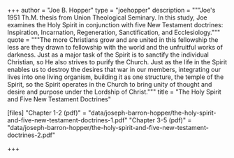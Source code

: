 +++
author = "Joe B. Hopper"
type = "joehopper"
description = """Joe's 1951 Th.M. thesis from Union Theological Seminary. In this study, Joe examines the Holy Spirit in conjunction with five New Testament doctrines: Inspiration, Incarnation, Regeneration, Sanctification, and Ecclesiology."""
quote = """The more Christians grow and are united in this fellowship the less are they drawn to fellowship with the world and the unfruitful works of darkness. Just as a major task of the Spirit is to sanctify the individual Christian, so He also strives to purify the Church. Just as the life in the Spirit enables us to destroy the desires that war in our members, integrating our lives into one living organism, building it as one structure, the temple of the Spirit, so the Spirit operates in the Church to bring unity of thought and desire and purpose under the Lordship of Christ."""
title = "The Holy Spirit and Five New Testament Doctrines"

[files]
"Chapter 1-2 (pdf)" = "data/joseph-barron-hopper/the-holy-spirit-and-five-new-testament-doctrines-1.pdf"
"Chapter 3-5 (pdf)" = "data/joseph-barron-hopper/the-holy-spirit-and-five-new-testament-doctrines-2.pdf"

+++